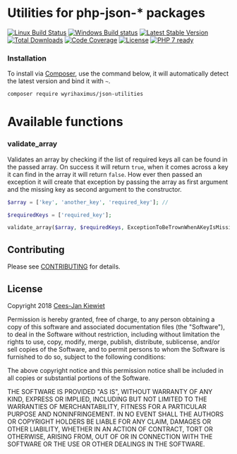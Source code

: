 # Utilities for php-json-* packages

[![Linux Build Status](https://travis-ci.org/WyriHaximus/php-json-utilities.png)](https://travis-ci.org/WyriHaximus/php-json-utilities)
[![Windows Build status](https://ci.appveyor.com/api/projects/status/1sfdh9g2pvbuw4pp?svg=true)](https://ci.appveyor.com/project/WyriHaximus/php-json-utilities)
[![Latest Stable Version](https://poser.pugx.org/WyriHaximus/json-utilities/v/stable.png)](https://packagist.org/packages/WyriHaximus/json-utilities)
[![Total Downloads](https://poser.pugx.org/WyriHaximus/json-utilities/downloads.png)](https://packagist.org/packages/WyriHaximus/json-utilities)
[![Code Coverage](https://scrutinizer-ci.com/g/WyriHaximus/php-json-utilities/badges/coverage.png?b=master)](https://scrutinizer-ci.com/g/WyriHaximus/php-json-utilities/?branch=master)
[![License](https://poser.pugx.org/WyriHaximus/json-utilities/license.png)](https://packagist.org/packages/wyrihaximus/json-utilities)
[![PHP 7 ready](http://php7ready.timesplinter.ch/WyriHaximus/php-json-utilities/badge.svg)](https://travis-ci.org/WyriHaximus/php-json-utilities)

### Installation ###

To install via [Composer](http://getcomposer.org/), use the command below, it will automatically detect the latest version and bind it with `~`.

```
composer require wyrihaximus/json-utilities 
```

# Available functions

### validate_array

Validates an array by checking if the list of required keys all can be found in the passed array. On success it will 
return `true`, when it comes across a key it can find in the array it will return `false`. How ever then passed an 
exception it will create that exception by passing the array as first argument and the missing key as second argument 
to the constructor.

```php
$array = ['key', 'another_key', 'required_key']; //

$requiredKeys = ['required_key'];

validate_array($array, $requiredKeys, ExceptionToBeTrownWhenAKeyIsMissing::class);
```

## Contributing ##

Please see [CONTRIBUTING](CONTRIBUTING.md) for details.

## License ##

Copyright 2018 [Cees-Jan Kiewiet](http://wyrihaximus.net/)

Permission is hereby granted, free of charge, to any person
obtaining a copy of this software and associated documentation
files (the "Software"), to deal in the Software without
restriction, including without limitation the rights to use,
copy, modify, merge, publish, distribute, sublicense, and/or sell
copies of the Software, and to permit persons to whom the
Software is furnished to do so, subject to the following
conditions:

The above copyright notice and this permission notice shall be
included in all copies or substantial portions of the Software.

THE SOFTWARE IS PROVIDED "AS IS", WITHOUT WARRANTY OF ANY KIND,
EXPRESS OR IMPLIED, INCLUDING BUT NOT LIMITED TO THE WARRANTIES
OF MERCHANTABILITY, FITNESS FOR A PARTICULAR PURPOSE AND
NONINFRINGEMENT. IN NO EVENT SHALL THE AUTHORS OR COPYRIGHT
HOLDERS BE LIABLE FOR ANY CLAIM, DAMAGES OR OTHER LIABILITY,
WHETHER IN AN ACTION OF CONTRACT, TORT OR OTHERWISE, ARISING
FROM, OUT OF OR IN CONNECTION WITH THE SOFTWARE OR THE USE OR
OTHER DEALINGS IN THE SOFTWARE.
